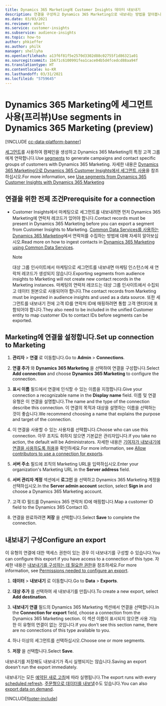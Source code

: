 ```yaml
---
title: Dynamics 365 Marketing에 Customer Insights 데이터 내보내기
description: 연결을 구성하고 Dynamics 365 Marketing으로 내보내는 방법을 알아봅니다.
ms.date: 03/03/2021
ms.reviewer: mhart
ms.service: customer-insights
ms.subservice: audience-insights
ms.topic: how-to
author: phkieffer
ms.author: philk
manager: shellyha
ms.openlocfilehash: a13f6f81f5e2570d3302d88c02755f1d86321a01
ms.sourcegitcommit: 1b671c6100991fea1cace04b5d4fcedcd88aa94f
ms.translationtype: HT
ms.contentlocale: ko-KR
ms.lasthandoff: 03/31/2021
ms.locfileid: "5759645"
---
```

# <a name="use-segments-in-dynamics-365-marketing-preview"></a><span data-ttu-id="f5b9f-103">Dynamics 365 Marketing에 세그먼트 사용(프리뷰)</span><span class="sxs-lookup"><span data-stu-id="f5b9f-103">Use segments in Dynamics 365 Marketing (preview)</span></span>

[!INCLUDE [cc-data-platform-banner](../includes/cc-data-platform-banner.md)]

<span data-ttu-id="f5b9f-104">[세그먼트](segments.md)를 사용하여 캠페인을 생성하고 Dynamics 365 Marketing의 특정 고객 그룹에게 연락합니다.</span><span class="sxs-lookup"><span data-stu-id="f5b9f-104">Use [segments](segments.md) to generate campaigns and contact specific groups of customers with Dynamics 365 Marketing.</span></span> <span data-ttu-id="f5b9f-105">자세한 내용은 [Dynamics 365 Marketing으로 Dynamics 365 Customer Insights에서 세그먼트 사용](/dynamics365/marketing/customer-insights-segments)을 참조하십시오.</span><span class="sxs-lookup"><span data-stu-id="f5b9f-105">For more information, see [Use segments from Dynamics 365 Customer Insights with Dynamics 365 Marketing](/dynamics365/marketing/customer-insights-segments)</span></span>

## <a name="prerequisite-for-a-connection"></a><span data-ttu-id="f5b9f-106">연결을 위한 전제 조건</span><span class="sxs-lookup"><span data-stu-id="f5b9f-106">Prerequisite for a connection</span></span>

- <span data-ttu-id="f5b9f-107">Customer Insights에서 마케팅으로 세그먼트를 내보내려면 먼저 Dynamics 365 Marketing에 연락처 레코드가 있어야 합니다.</span><span class="sxs-lookup"><span data-stu-id="f5b9f-107">Contact records must be present in Dynamics 365 Marketing before you can export a segment from Customer Insights to Marketing.</span></span> <span data-ttu-id="f5b9f-108">[Common Data Services를 사용하는 Dynamics 365 Marketing](connect-power-query.md)에서 연락처를 수집하는 방법에 대해 자세히 알아보십시오.</span><span class="sxs-lookup"><span data-stu-id="f5b9f-108">Read more on how to ingest contacts in [Dynamics 365 Marketing using Common Data Services](connect-power-query.md).</span></span>

  > [!NOTE]
  > <span data-ttu-id="f5b9f-109">대상 그룹 인사이트에서 마케팅으로 세그먼트를 내보내면 마케팅 인스턴스에 새 연락처 레코드가 생성되지 않습니다.</span><span class="sxs-lookup"><span data-stu-id="f5b9f-109">Exporting segments from audience insights to Marketing will not create new contact records in the Marketing instances.</span></span> <span data-ttu-id="f5b9f-110">마케팅의 연락처 레코드는 대상 그룹 인사이트에서 수집되고 데이터 원본으로 사용되어야 합니다.</span><span class="sxs-lookup"><span data-stu-id="f5b9f-110">The contact records from Marketing must be ingested in audience insights and used as a data source.</span></span> <span data-ttu-id="f5b9f-111">또한 세그먼트를 내보내기 전에 고객 ID를 연락처 ID에 매핑하려면 통합 고객 엔터티에 포함되어야 합니다.</span><span class="sxs-lookup"><span data-stu-id="f5b9f-111">They also need to be included in the unified Customer entity to map customer IDs to contact IDs before segments can be exported.</span></span>

## <a name="set-up-connection-to-marketing"></a><span data-ttu-id="f5b9f-112">Marketing에 연결을 설정합니다.</span><span class="sxs-lookup"><span data-stu-id="f5b9f-112">Set up connection to Marketing</span></span>

1. <span data-ttu-id="f5b9f-113">**관리자** > **연결** 로 이동합니다.</span><span class="sxs-lookup"><span data-stu-id="f5b9f-113">Go to **Admin** > **Connections**.</span></span>

1. <span data-ttu-id="f5b9f-114">**연결 추가** 와 **Dynamics 365 Marketing** 을 선택하여 연결을 구성합니다.</span><span class="sxs-lookup"><span data-stu-id="f5b9f-114">Select **Add connection** and choose **Dynamics 365 Marketing** to configure the connection.</span></span>

1. <span data-ttu-id="f5b9f-115">**표시 이름** 필드에서 연결에 인식할 수 있는 이름을 지정합니다.</span><span class="sxs-lookup"><span data-stu-id="f5b9f-115">Give your connection a recognizable name in the **Display name** field.</span></span> <span data-ttu-id="f5b9f-116">이름 및 연결 유형은 이 연결을 설명합니다.</span><span class="sxs-lookup"><span data-stu-id="f5b9f-116">The name and the type of the connection describe this connection.</span></span> <span data-ttu-id="f5b9f-117">이 연결의 목적과 대상을 설명하는 이름을 선택하는 것이 좋습니다.</span><span class="sxs-lookup"><span data-stu-id="f5b9f-117">We recommend choosing a name that explains the purpose and target of the connection.</span></span>

1. <span data-ttu-id="f5b9f-118">이 연결을 사용할 수 있는 사용자를 선택합니다.</span><span class="sxs-lookup"><span data-stu-id="f5b9f-118">Choose who can use this connection.</span></span> <span data-ttu-id="f5b9f-119">아무 조치도 취하지 않으면 기본값은 관리자입니다.</span><span class="sxs-lookup"><span data-stu-id="f5b9f-119">If you take no action, the default will be Administrators.</span></span> <span data-ttu-id="f5b9f-120">자세한 내용은 [기여자가 내보내기에 연결을 사용하도록 허용](connections.md#allow-contributors-to-use-a-connection-for-exports)을 확인하세요.</span><span class="sxs-lookup"><span data-stu-id="f5b9f-120">For more information, see [Allow contributors to use a connection for exports](connections.md#allow-contributors-to-use-a-connection-for-exports).</span></span>

1. <span data-ttu-id="f5b9f-121">**서버 주소** 필드에 조직의 Marketing URL을 입력하십시오.</span><span class="sxs-lookup"><span data-stu-id="f5b9f-121">Enter your organization's Marketing URL in the **Server address** field.</span></span>

1. <span data-ttu-id="f5b9f-122">**서버 관리자 계정** 섹션에서 **로그인** 을 선택하고 Dynamics 365 Marketing 계정을 선택하십시오.</span><span class="sxs-lookup"><span data-stu-id="f5b9f-122">In the **Server admin account** section, select **Sign in** and choose a Dynamics 365 Marketing account.</span></span>

1. <span data-ttu-id="f5b9f-123">고객 ID 필드를 Dynamics 365 연락처 ID에 매핑합니다.</span><span class="sxs-lookup"><span data-stu-id="f5b9f-123">Map a customer ID field to the Dynamics 365 Contact ID.</span></span>

1. <span data-ttu-id="f5b9f-124">연결을 완료하려면 **저장** 을 선택합니다.</span><span class="sxs-lookup"><span data-stu-id="f5b9f-124">Select **Save** to complete the connection.</span></span> 

## <a name="configure-an-export"></a><span data-ttu-id="f5b9f-125">내보내기 구성</span><span class="sxs-lookup"><span data-stu-id="f5b9f-125">Configure an export</span></span>

<span data-ttu-id="f5b9f-126">이 유형의 연결에 대한 액세스 권한이 있는 경우 이 내보내기를 구성할 수 있습니다.</span><span class="sxs-lookup"><span data-stu-id="f5b9f-126">You can configure this export if you have access to a connection of this type.</span></span> <span data-ttu-id="f5b9f-127">자세한 내용은 [내보내기를 구성하는 데 필요한 권한](export-destinations.md#set-up-a-new-export)을 참조하세요.</span><span class="sxs-lookup"><span data-stu-id="f5b9f-127">For more information, see [Permissions needed to configure an export](export-destinations.md#set-up-a-new-export).</span></span>

1. <span data-ttu-id="f5b9f-128">**데이터** > **내보내기** 로 이동합니다.</span><span class="sxs-lookup"><span data-stu-id="f5b9f-128">Go to **Data** > **Exports**.</span></span>

1. <span data-ttu-id="f5b9f-129">**대상 추가** 를 선택하여 새 내보내기를 만듭니다.</span><span class="sxs-lookup"><span data-stu-id="f5b9f-129">To create a new export, select **Add destination**.</span></span>

1. <span data-ttu-id="f5b9f-130">**내보내기 연결** 필드의 Dynamics 365 Marketing 섹션에서 연결을 선택합니다.</span><span class="sxs-lookup"><span data-stu-id="f5b9f-130">In the **Connection for export** field, choose a connection from the Dynamics 365 Marketing section.</span></span> <span data-ttu-id="f5b9f-131">이 섹션 이름이 표시되지 않으면 사용 가능한 이 유형의 연결이 없는 것입니다.</span><span class="sxs-lookup"><span data-stu-id="f5b9f-131">If you don't see this section name, there are no connections of this type available to you.</span></span>

1. <span data-ttu-id="f5b9f-132">하나 이상의 세그먼트를 선택하십시오.</span><span class="sxs-lookup"><span data-stu-id="f5b9f-132">Choose one or more segments.</span></span>

1. <span data-ttu-id="f5b9f-133">**저장** 을 선택합니다.</span><span class="sxs-lookup"><span data-stu-id="f5b9f-133">Select **Save**.</span></span>

<span data-ttu-id="f5b9f-134">내보내기를 저장해도 내보내기가 즉시 실행되지는 않습니다.</span><span class="sxs-lookup"><span data-stu-id="f5b9f-134">Saving an export doesn't run the export immediately.</span></span>

<span data-ttu-id="f5b9f-135">내보내기는 모든 [예약된 새로 고침](system.md#schedule-tab)에 따라 실행됩니다.</span><span class="sxs-lookup"><span data-stu-id="f5b9f-135">The export runs with every [scheduled refresh](system.md#schedule-tab).</span></span> <span data-ttu-id="f5b9f-136">[주문형으로 데이터를 내보낼](export-destinations.md#run-exports-on-demand)수도 있습니다.</span><span class="sxs-lookup"><span data-stu-id="f5b9f-136">You can also [export data on demand](export-destinations.md#run-exports-on-demand).</span></span> 

[!INCLUDE[footer-include](../includes/footer-banner.md)]
